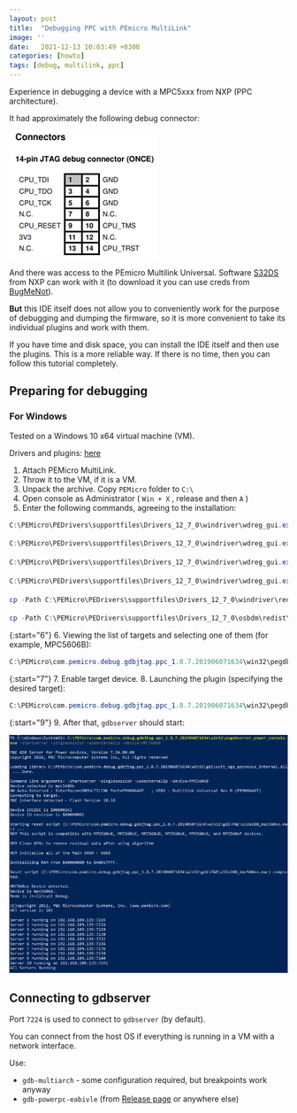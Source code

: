 ```yaml
---
layout: post
title:  "Debugging PPC with PEmicro MultiLink"
image: ''
date:   2021-12-13 10:03:49 +0300
categories: [howto]
tags: [debug, multilink, ppc]
---
```


Experience in debugging a device with a MPC5xxx from NXP (PPC architecture).

It had approximately the following debug connector:

![Connector](/assets/img/posts/mpc5566-connector.png)

And there was access to the PEmicro Multilink Universal. Software [S32DS](https://www.nxp.com/design/software/development-software/s32-design-studio-ide:S32-DESIGN-STUDIO-IDE) from NXP can work with it (to download it you can use creds from [BugMeNot](http://bugmenot.com/view/nxp.com)).

**But** this IDE itself does not allow you to conveniently work for the purpose of debugging and dumping the firmware, so it is more convenient to take its individual plugins and work with them.

If you have time and disk space, you can install the IDE itself and then use the plugins. This is a more reliable way. If there is no time, then you can follow this tutorial completely.

## Preparing for debugging

### For Windows

Tested on a Windows 10 x64 virtual machine (VM).

Drivers and plugins: [here](https://github.com/moehw/mpc5xxx-multilink-debug/releases)

1. Attach PEMicro MultiLink.
2. Throw it to the VM, if it is a VM.
3. Unpack the archive. Copy `PEMicro` folder to `C:\`
4. Open console as Administrator ( `Win + X` , release and then `A` )
5. Enter the following commands, agreeing to the installation:

```powershell
C:\PEMicro\PEDrivers\supportfiles\Drivers_12_7_0\windriver\wdreg_gui.exe -inf C:\PEMicro\PEDrivers\supportfiles\Drivers_12_7_0\windriver\pemicrowindrvr.inf -log C:\PEMicro\PEDrivers\supportfiles\Drivers_12_7_0\windriver\pe_winusb_interface.log install
 
C:\PEMicro\PEDrivers\supportfiles\Drivers_12_7_0\windriver\wdreg_gui.exe -inf C:\PEMicro\PEDrivers\supportfiles\Drivers_12_7_0\windriver\pe_winusb_interface.inf -log C:\PEMicro\PEDrivers\supportfiles\Drivers_12_7_0\windriver\pe_winusb_interface.log install
 
C:\PEMicro\PEDrivers\supportfiles\Drivers_12_7_0\windriver\wdreg_gui.exe -inf C:\PEMicro\PEDrivers\supportfiles\Drivers_12_7_0\osbdm\pe_libusb_interface.inf -log C:\PEMicro\PEDrivers\supportfiles\Drivers_12_7_0\windriver\pe_winusb_interface.log install
 
C:\PEMicro\PEDrivers\supportfiles\Drivers_12_7_0\windriver\wdreg_gui.exe -inf C:\PEMicro\PEDrivers\supportfiles\Drivers_12_7_0\osbdm\serialcdc_interface.inf -log C:\PEMicro\PEDrivers\supportfiles\Drivers_12_7_0\windriver\pe_winusb_interface.log install
 
cp -Path C:\PEMicro\PEDrivers\supportfiles\Drivers_12_7_0\windriver\redist* -Destination C:\Windows\System32
 
cp -Path C:\PEMicro\PEDrivers\supportfiles\Drivers_12_7_0\osbdm\redist\* -Destination C:\Windows\System32
```

{:start="6"}
6. Viewing the list of targets and selecting one of them (for example, MPC5606B):

```powershell
C:\PEMicro\com.pemicro.debug.gdbjtag.ppc_1.8.7.201906071634\win32\pegdbserver_power_console.exe -devicelist
```

{:start="7"}
7. Enable target device.
8. Launching the plugin (specifying the desired target):

```powershell
C:\PEMicro\com.pemicro.debug.gdbjtag.ppc_1.8.7.201906071634\win32\pegdbserver_power_console.exe -startserver -singlesession -useexternalip -device=MPC5606B
```

{:start="9"}
9. After that, `gdbserver` should start:

![gdbserver](/assets/img/posts/mpc5566-gdbserver.png)

## Connecting to gdbserver

Port `7224` is used to connect to `gdbserver` (by default).

You can connect from the host OS if everything is running in a VM with a network interface.

Use:

* `gdb-multiarch` - some configuration required, but breakpoints work anyway
* `gdb-powerpc-eabivle` (from [Release page](https://github.com/moehw/mpc5xxx-multilink-debug/releases) or anywhere else)
